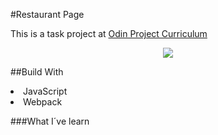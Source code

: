#Restaurant Page

This is a task project  at <a href = 'https://www.theodinproject.com/'>Odin Project Curriculum</a>

<p align="center">
  <img src="/demo/demo.gif" />
</p>


##Build With
<li>JavaScript</li>
<li>Webpack</li>

###What I´ve learn

